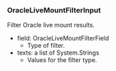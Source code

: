 ### OracleLiveMountFilterInput
Filter Oracle live mount results.

- field: OracleLiveMountFilterField
  - Type of filter.
- texts: a list of System.Strings
  - Values for the filter type.
